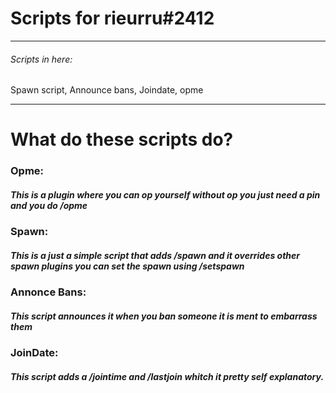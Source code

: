 <html>
	<h1>Scripts for rieurru#2412</h1>
	<hr>
	<h6>Scripts in here:</h6>
	<p>Spawn script, Announce bans, Joindate, opme</p>
	<hr>
	<h1>What do these scripts do?</h1>
	<h3>Opme:</h3>
	<h5>This is a plugin where you can op yourself without op you just need a pin and you do /opme <pin></h5>
	<h3>Spawn:</h3>
	<h5>This is a just a simple script that adds /spawn and it overrides other spawn plugins you can set the spawn using /setspawn<h5>
	<h3>Annonce Bans:</h3>
	<h5>This script announces it when you ban someone it is ment to embarrass them</h5>
	<h3>JoinDate:</h3>
	<h5>This script adds a /jointime <player> and /lastjoin <player> whitch it pretty self explanatory.</h5>
</html>
